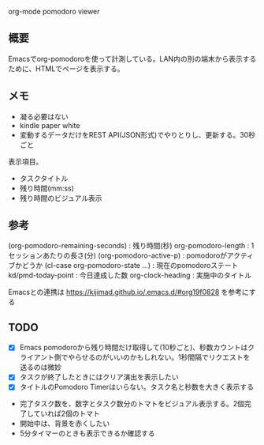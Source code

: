 org-mode pomodoro viewer

## 概要

Emacsでorg-pomodoroを使って計測している。LAN内の別の端末から表示するために、HTMLでページを表示する。

## メモ

- 凝る必要はない
- kindle paper white
- 変動するデータだけをREST API(JSON形式)でやりとりし、更新する。30秒ごと

表示項目。

- タスクタイトル
- 残り時間(mm:ss)
- 残り時間のビジュアル表示

## 参考

(org-pomodoro-remaining-seconds) : 残り時間(秒)
org-pomodoro-length : 1セッションあたりの長さ(分)
(org-pomodoro-active-p) : pomodoroがアクティブかどうか
(cl-case org-pomodoro-state ...) : 現在のpomodoroステート
kd/pmd-today-point : 今日達成した数
org-clock-heading : 実施中のタイトル

Emacsとの連携は https://kijimad.github.io/.emacs.d/#org19f0828 を参考にする

## TODO

- [x] Emacs pomodoroから残り時間だけ取得して(10秒ごと)、秒数カウントはクライアント側でやらせるのがいいのかもしれない。1秒間隔でリクエストを送るのは微妙
- [x] タスクが終了したときにはクリア演出を表示したい
- [x] タイトルのPomodoro Timerはいらない。タスク名と秒数を大きく表示する
- 完了タスク数を、数字とタスク数分のトマトをビジュアル表示する。2個完了していれば2個のトマト
- 開始中は、背景を赤くしたい
- 5分タイマーのときも表示できるか確認する
